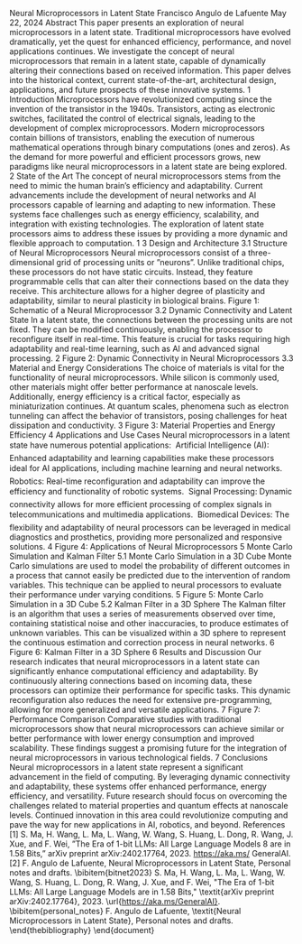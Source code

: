 Neural Microprocessors in Latent State
Francisco Angulo de Lafuente
May 22, 2024
Abstract
This paper presents an exploration of neural microprocessors in a latent state. Traditional microprocessors have evolved dramatically, yet the
quest for enhanced efficiency, performance, and novel applications continues. We investigate the concept of neural microprocessors that remain in a
latent state, capable of dynamically altering their connections based on received information. This paper delves into the historical context, current
state-of-the-art, architectural design, applications, and future prospects
of these innovative systems.
1 Introduction
Microprocessors have revolutionized computing since the invention of the transistor in the 1940s. Transistors, acting as electronic switches, facilitated the
control of electrical signals, leading to the development of complex microprocessors. Modern microprocessors contain billions of transistors, enabling the
execution of numerous mathematical operations through binary computations
(ones and zeros). As the demand for more powerful and efficient processors
grows, new paradigms like neural microprocessors in a latent state are being
explored.
2 State of the Art
The concept of neural microprocessors stems from the need to mimic the human
brain’s efficiency and adaptability. Current advancements include the development of neural networks and AI processors capable of learning and adapting
to new information. These systems face challenges such as energy efficiency,
scalability, and integration with existing technologies. The exploration of latent
state processors aims to address these issues by providing a more dynamic and
flexible approach to computation.
1
3 Design and Architecture
3.1 Structure of Neural Microprocessors
Neural microprocessors consist of a three-dimensional grid of processing units or
”neurons”. Unlike traditional chips, these processors do not have static circuits.
Instead, they feature programmable cells that can alter their connections based
on the data they receive. This architecture allows for a higher degree of plasticity
and adaptability, similar to neural plasticity in biological brains.
Figure 1: Schematic of a Neural Microprocessor
3.2 Dynamic Connectivity and Latent State
In a latent state, the connections between the processing units are not fixed.
They can be modified continuously, enabling the processor to reconfigure itself
in real-time. This feature is crucial for tasks requiring high adaptability and
real-time learning, such as AI and advanced signal processing.
2
Figure 2: Dynamic Connectivity in Neural Microprocessors
3.3 Material and Energy Considerations
The choice of materials is vital for the functionality of neural microprocessors.
While silicon is commonly used, other materials might offer better performance
at nanoscale levels. Additionally, energy efficiency is a critical factor, especially
as miniaturization continues. At quantum scales, phenomena such as electron
tunneling can affect the behavior of transistors, posing challenges for heat dissipation and conductivity.
3
Figure 3: Material Properties and Energy Efficiency
4 Applications and Use Cases
Neural microprocessors in a latent state have numerous potential applications:
 Artificial Intelligence (AI): Enhanced adaptability and learning capabilities make these processors ideal for AI applications, including machine
learning and neural networks.
 Robotics: Real-time reconfiguration and adaptability can improve the
efficiency and functionality of robotic systems.
 Signal Processing: Dynamic connectivity allows for more efficient processing of complex signals in telecommunications and multimedia applications.
 Biomedical Devices: The flexibility and adaptability of neural processors can be leveraged in medical diagnostics and prosthetics, providing
more personalized and responsive solutions.
4
Figure 4: Applications of Neural Microprocessors
5 Monte Carlo Simulation and Kalman Filter
5.1 Monte Carlo Simulation in a 3D Cube
Monte Carlo simulations are used to model the probability of different outcomes
in a process that cannot easily be predicted due to the intervention of random
variables. This technique can be applied to neural processors to evaluate their
performance under varying conditions.
5
Figure 5: Monte Carlo Simulation in a 3D Cube
5.2 Kalman Filter in a 3D Sphere
The Kalman filter is an algorithm that uses a series of measurements observed
over time, containing statistical noise and other inaccuracies, to produce estimates of unknown variables. This can be visualized within a 3D sphere to
represent the continuous estimation and correction process in neural networks.
6
Figure 6: Kalman Filter in a 3D Sphere
6 Results and Discussion
Our research indicates that neural microprocessors in a latent state can significantly enhance computational efficiency and adaptability. By continuously
altering connections based on incoming data, these processors can optimize their
performance for specific tasks. This dynamic reconfiguration also reduces the
need for extensive pre-programming, allowing for more generalized and versatile
applications.
7
Figure 7: Performance Comparison
Comparative studies with traditional microprocessors show that neural microprocessors can achieve similar or better performance with lower energy consumption and improved scalability. These findings suggest a promising future
for the integration of neural microprocessors in various technological fields.
7 Conclusions
Neural microprocessors in a latent state represent a significant advancement in
the field of computing. By leveraging dynamic connectivity and adaptability,
these systems offer enhanced performance, energy efficiency, and versatility.
Future research should focus on overcoming the challenges related to material
properties and quantum effects at nanoscale levels. Continued innovation in
this area could revolutionize computing and pave the way for new applications
in AI, robotics, and beyond.
References
[1] S. Ma, H. Wang, L. Ma, L. Wang, W. Wang, S. Huang, L. Dong, R. Wang,
J. Xue, and F. Wei, ”The Era of 1-bit LLMs: All Large Language Models
8
are in 1.58 Bits,” arXiv preprint arXiv:2402.17764, 2023. https://aka.ms/
GeneralAI.
[2] F. Angulo de Lafuente, Neural Microprocessors in Latent State, Personal
notes and drafts.
\bibitem{bitnet2023} S. Ma, H. Wang, L. Ma, L. Wang, W. Wang, S. Huang, L. Dong, R. Wang, J. Xue, and F. Wei, "The Era of 1-bit LLMs: All Large Language Models are in 1.58 Bits," \textit{arXiv preprint arXiv:2402.17764}, 2023. \url{https://aka.ms/GeneralAI}.
\bibitem{personal_notes} F. Angulo de Lafuente, \textit{Neural Microprocessors in Latent State}, Personal notes and drafts.
\end{thebibliography}
\end{document}
